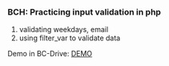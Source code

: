 ### BCH: Practicing input validation in php
1. validating weekdays, email
2. using filter_var to validate data

Demo in BC-Drive: [DEMO](https://public.bc.fi/s2100146/input-validation/) 

